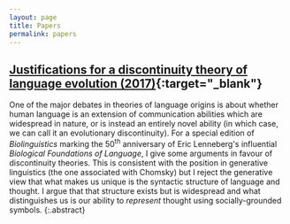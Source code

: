 ```yaml
---
layout: page
title: Papers
permalink: papers
---
```

## [Justifications for a discontinuity theory of language evolution (2017)](https://bioling.psychopen.eu/index.php/bioling/article/view/9085/8289){:target="_blank"}

One of the major debates in theories of language origins is about whether human language is an extension of communication abilities which are widespread in nature, or is instead an entirely novel ability (in which case, we can call it an evolutionary discontinuity). For a special edition of *Biolinguistics* marking the 50<sup>th</sup> anniversary of Eric Lenneberg's influential *Biological Foundations of Language*, I give some arguments in favour of discontinuity theories. This is consistent with the position in generative linguistics (the one associated with Chomsky) but I reject the generative view that what makes us unique is the syntactic structure of language and thought. I argue that that structure exists but is widespread and what distinguishes us is our ability to *represent* thought using socially-grounded symbols.
{:.abstract}